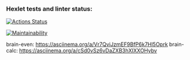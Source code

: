 ### Hexlet tests and linter status:
[![Actions Status](https://github.com/KsyushaKI/python-project-49/workflows/hexlet-check/badge.svg)](https://github.com/KsyushaKI/python-project-49/actions)

[![Maintainability](https://api.codeclimate.com/v1/badges/3332eade8e3c2c30fa8b/maintainability)](https://codeclimate.com/github/KsyushaKI/python-project-49/maintainability)


brain-even: https://asciinema.org/a/Vr7QviJzmEF9BfP6k7Hl5Oprk
brain-calc: https://asciinema.org/a/cSd0vSz6vDaZXB3hXIXXOHybv


